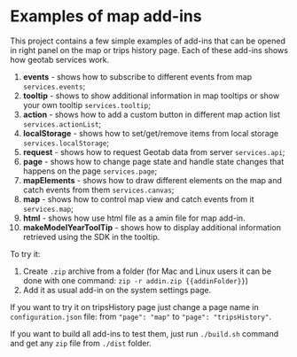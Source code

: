 # Examples of map add-ins

This project contains a few simple examples of add-ins that can be opened in right panel on the map or trips history page. Each of these add-ins shows how geotab services work.

1) **events** - shows how to subscribe to different events from map `services.events`;
2) **tooltip** - shows to show additional information in map tooltips or show your own tooltip `services.tooltip`;
3) **action** - shows how to add a custom button in different map action list `services.actionList`;
4) **localStorage** - shows how to set/get/remove items from local storage `services.localStorage`;
5) **request** - shows how to request Geotab data from server `services.api`;
6) **page** - shows how to change page state and handle state changes that happens on the page `services.page`;
7) **mapElements** - shows how to draw different elements on the map and catch events from them `services.canvas`;
8) **map** - shows how to control map view and catch events from it `services.map`;
9) **html** - shows how use html file as a amin file for map add-in.
10) **makeModelYearToolTip** - shows how to display additional information retrieved using the SDK in the tooltip.  

To try it:

1) Create `.zip` archive from a folder (for Mac and Linux users it can be done with one command: `zip -r addin.zip {{addinFolder}}`)
2) Add it as usual add-in on the system settings page.

If you want to try it on tripsHistory page just change a page name in `configuration.json` file: from `"page": "map"` to `"page": "tripsHistory"`.

If you want to build all add-ins to test them, just run `./build.sh` command and get any `zip` file from `./dist` folder.
